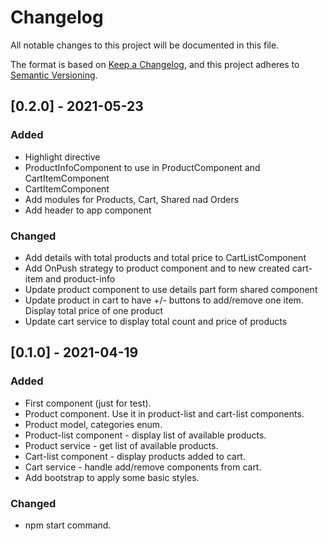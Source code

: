 # Changelog
All notable changes to this project will be documented in this file.

The format is based on [Keep a Changelog](https://keepachangelog.com/en/1.0.0/),
and this project adheres to [Semantic Versioning](https://semver.org/spec/v2.0.0.html).

## [0.2.0] - 2021-05-23

### Added
- Highlight directive
- ProductInfoComponent to use in ProductComponent and CartItemComponent
- CartItemComponent
- Add modules for Products, Cart, Shared nad Orders
- Add header to app component

### Changed
- Add details with total products and total price to CartListComponent
- Add OnPush strategy to product component and to new created cart-item and product-info
- Update product component to use details part form shared component  
- Update product in cart to have +/- buttons to add/remove one item. Display total price of one product
- Update cart service to display total count and price of products 

## [0.1.0] - 2021-04-19
### Added
- First component (just for test).
- Product component. Use it in product-list and cart-list components.
- Product model, categories enum.
- Product-list component - display list of available products.
- Product service - get list of available products.
- Cart-list component - display products added to cart.
- Cart service - handle add/remove components from cart.
- Add bootstrap to apply some basic styles.

### Changed
- npm start command.
